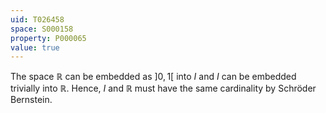 ```yaml
---
uid: T026458
space: S000158
property: P000065
value: true
---
```


The space $\mathbb R$ can be embedded as $]0,1[$ into $I$ and $I$ can be embedded trivially into $\mathbb R$. Hence, $I$ and $\mathbb R$ must have the same cardinality by Schröder Bernstein.

